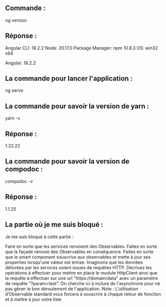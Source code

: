 ## Commande :

ng version

## Réponse :

Angular CLI: 18.2.2
Node: 20.17.0
Package Manager: npm 10.8.3
OS: win32 x64

Angular: 18.2.2

## La commande pour lancer l'application :

ng serve

## La commande pour savoir la version de yarn :

yarn -v

## Réponse :

1.22.22

## La commande pour savoir la version de compodoc :

compodoc -v

## Réponse :

1.1.25

## La partie où je me suis bloqué :

Je me suis bloqué à cette partie :

Faire en sorte que les services renvoient des Observables.
Faites en sorte que la façade renvoie des Observables en conséquence.
Faites en sorte que le smart component souscrive aux observables et mette à
jour ses properties lorsqu'une valeur est émise.
Imaginons que les données délivrées par les services soient issues de requêtes
HTTP. Décrivez les opérations à effectuer pour mettre en place le module
HttpClient ainsi que la requête à effectuer sur une url "https://domain/data" avec
un paramètre de requête "?param=test".
On cherche ici à inclure de l'asynchrone pour ne pas gêner le bon déroulement de
l'application.
Note : L’utilisation d’Observable standard vous forcera à souscrire à chaque retour
de fonction et à mettre à jour votre liste
